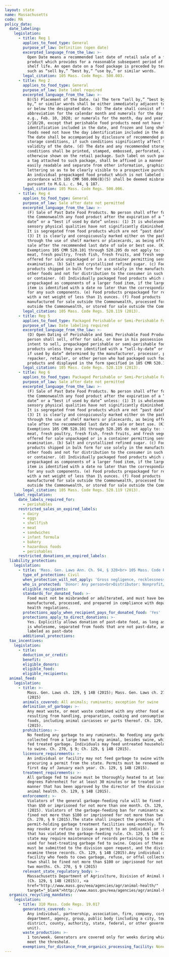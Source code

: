 ```yaml
---
layout: state
name: Massachusetts
code: MA
policy_data:
  date_labeling:
    legislation:
      - title: Reg 1
        applies_to_food_type: General
        purpose_of_law: Definition (open date)
        excerpted_language_from_the_law: >-
          Open Date means a recommended last date of retail sale of a food
          product which provides for a reasonable subsequent period of home
          shelf life. An open date on a food package is preceded by terminology
          such as “sell by,” “best by,” “use by,” or similar words.
        legal_citation: 105 Mass. Code Regs. 500.003.
      - title: Reg 2
        applies_to_food_type: General
        purpose_of_law: Date label required
        excerpted_language_from_the_law: >-
          B)(5) Placement of the Date. (a) The term “sell by,” “best by,” “use
          by,” or similar words shall be either immediately adjacent to, above,
          or below the designated date. (b) The date shall consist of the common
          abbreviation for the calendar month and numerals for the day and year,
          e.g., Feb. 10, 2020; or numerals for the month, day and year, e.g.,
          2/10/20, except that perishable food products need not have the year
          identification included in the date, and frozen and long shelf life
          foods need not have the day identification included in the date. (c)
          The date shall be accompanied by disclosure of recommended product
          storage conditions, if such conditions significantly affect the
          validity of the date. (d) The date and any recommended storage
          conditions shall be printed, stamped, embossed, perforated, or
          otherwise shown on the retail package. Such label on such package, or
          a tag attached to such package, shall be affixed in a manner that is
          easily readable and separate from other information, graphics, or
          lettering so as to be clearly visible to a prospective purchaser. (e)
          An individual prepackaged food product which is not labeled in
          accordance with 105 CMR 500.006(B)(5) shall be deemed misbranded
          pursuant to M.G.L. c. 94, § 187.
        legal_citation: 105 Mass. Code Regs. 500.006.
      - title: Reg 4
        applies_to_food_type: General
        purpose_of_law: Sale after date not permitted
        excerpted_language_from_the_law: >-
          (F) Sale of Past Date Food Products. No person shall offer for sale in
          the Commonwealth any food product after the expiration of a “sell by
          date” or a “best if used by date” unless: (1) It is wholesome and its
          sensory physical qualities have not significantly diminished; and, (2)
          It is segregated from food products which are not “past date”; and,
          (3) It is clearly and conspicuously marked either on the package or
          through the use of shelf markers or placecards, as being offered for
          sale after the recommended last date of sale or best use. (K) (1)
          Exemptions 105 CMR 520.101 through 520.205 do not apply to: (a) Fresh
          meat, fresh poultry, fresh fish, fresh fruits, and fresh vegetables
          offered for sale unpackaged or in a container permitting sensory
          examination. (b) Salt and crystallized refined sugar. (c) Food
          products shipped in bulk form for use solely in the manufacture of
          other foods and not for distribution to the consumer in such bulk form
          or container. (d) Individually packaged food products which are
          prepackaged as components of a larger food item, if the larger food
          item is identified with a date no later than the corresponding date
          for any such components. (e) Food products prepackaged for retail sale
          with a net weight of less than 1½ ounces. (f) Food products
          manufactured for sale outside the Commonwealth, processed for sale
          outside the Commonwealth, or stored for sale outside the Commonwealth.
        legal_citation: 105 Mass. Code Regs. 520.119 (2013).
      - title: Reg 5
        applies_to_food_type: Packaged Perishable or Semi-Perishable Foods
        purpose_of_law: Date labeling required
        excerpted_language_from_the_law: >-
          (D) Open Dating of Perishable and Semi Perishable Food Products No
          person shall sell, offer for sale, or have in his possession with
          intent to sell, prepackaged perishable or semi-perishable food
          products unless they are identified with a “sell-by-date” or a “best
          if used by date” determined by the manufacturer, processor, packer,
          repacker, retailer, or other person who had packaged such food
          products and displayed in the form specified in 105 CMR 520.119
        legal_citation: 105 Mass. Code Regs. 520.119 (2013).
      - title: Reg 6
        applies_to_food_type: Packaged Perishable or Semi-Perishable Foods
        purpose_of_law: Sale after date not permitted
        excerpted_language_from_the_law: >-
          (F) Sale of Past Date Food Products. No person shall offer for sale in
          the Commonwealth any food product after the expiration of a “sell by
          date” or a “best if used by date” unless: (1) It is wholesome and its
          sensory physical qualities have not significantly diminished; and, (2)
          It is segregated from food products which are not “past date”; and,
          (3) It is clearly and conspicuously marked either on the package or
          through the use of shelf markers or placecards, as being offered for
          sale after the recommended last date of sale or best use. (K1) (1)
          Exemptions 105 CMR 520.101 through 520.205 do not apply to: (a) Fresh
          meat, fresh poultry, fresh fish, fresh fruits, and fresh vegetables
          offered for sale unpackaged or in a container permitting sensory
          examination. (b) Salt and crystallized refined sugar. (c) Food
          products shipped in bulk form for use solely in the manufacture of
          other foods and not for distribution to the consumer in such bulk form
          or container. (d) Individually packaged food products which are
          prepackaged as components of a larger food item, if the larger food
          item is identified with a date no later than the corresponding date
          for any such components. (e) Food products prepackaged for retail sale
          with a net weight of less than 1½ ounces. (f) Food products
          manufactured for sale outside the Commonwealth, processed for sale
          outside the Commonwealth, or stored for sale outside the Commonwealth.
        legal_citation: 105 Mass. Code Regs. 520.119 (2013).
    label_regulation:
      date_labels_required_for:
        - perishables
      restricted_sales_on_expired_labels:
        - dairy
        - eggs
        - shellfish
        - meat
        - sandwiches
        - infant formula
        - bakery
        - hazardous foods
        - perishables
      restricted_donations_on_expired_labels:
  liability_protection:
    legislation:
      - title: 'Mass. Gen. Laws Ann. Ch. 94, § 328<br> 105 Mass. Code Regs. 520.119'
        type_of_protection: Civil
        when_protection_will_not_apply: 'Gross negligence, recklessness, or intentional misconduct'
        who_is_protected: 'Donor: Any person<br>Distributor: Nonprofit/charitable organization'
        eligible_recipients:
        standards_for_donated_food: >-
          Food must not be misbranded or adulterated, and must have been
          manufactured, processed, and prepared in compliance with department of
          health regulations.
        protections_apply_when_recipient_pays_for_donated_food: 'Yes'
        protections_apply_to_direct_donations: >-
          Yes. Explicitly allows donation of past-date food, as long as the food
          is wholesome, separated from foods that are not past-date, and clearly
          labeled as past-date
        additional_protections:
  tax_incentives:
    legislation:
      - title:
        deduction_or_credit:
        benefit:
        eligible_donors:
        eligible_food:
        eligible_recipients:
  animal_feed:
    legislation:
      - title: >-
          Mass. Gen. Laws ch. 129, § 14B (2015); Mass. Gen. Laws ch. 270, § 9
          (2015)
        animals_covered: All animals; ruminants; exception for swine
        definition_of_garbage: >-
          Any meat waste, or meat waste combined with any other food waste,
          resulting from handling, preparation, cooking and consumption of
          foods, including animal carcasses or parts thereof. Ch. 129, § 14B
          (2015).
        prohibitions: >-
          No feeding any garbage to any ruminants. No feeding any garbage
          collected from a large town to any animal, besides swine, which may be
          fed treated garbage. Individuals may feed untreated household garbage
          to swine. Ch. 270, § 9; Ch. 129, § 14B (2015).
        licensure_requirements: >-
          An individual or facility may not feed garbage to swine without
          procuring a permit from the state. Permits must be renewed on the
          first day of January each year. Ch. 129, § 14B (2015).
        treatment_requirements: >-
          All garbage fed to swine must be thoroughly heated to at least 212
          degrees Fahrenheit for at least 30 minutes or be treated in some other
          manner that has been approved by the director of the division of
          animal health. Ch. 129, § 14B (2015).
        enforcement: >-
          Violators of the general garbage-feeding rule will be fined not more
          than $50 or imprisoned for not more than one month. Ch. 129, § 14B
          (2015). Violators of the garbage-feeding ban for ruminants will be
          fined not more than $100 or imprisoned for not more than two months.
          Ch. 270, § 9 (2015).The state shall inspect the premises of all
          permit-holding garbage treatment facilities semi-monthly. The state
          may revoke or refuse to issue a permit to an individual or facility
          that has violated the garbage-feeding rule. Ch. 129, § 14B (2015).The
          state may require maintenance of records pertaining to the equipment
          used for heat-treating garbage fed to swine. Copies of these records
          must be submitted to the division upon request, and the division may
          examine these records. Ch. 129, § 14B (2015).Any individual or
          facility who feeds to cows garbage, refuse, or offal collected by a
          town shall be fined not more than $100 or imprisoned for not more than
          two months. Ch. 270, § 9 (2015)
        relevant_state_regulatory_body: >-
          Massachusetts Department of Agriculture, Division of Animal Health
          (Ch. 129, § 14B (2015)), <a
          href="http://www.mass.gov/eea/agencies/agr/animal-health/"
          target="_blank">http://www.mass.gov/eea/agencies/agr/animal-health/</a>.
  organics_recycling_mandates:
    legislation:
      - title: 310 Mass. Code Regs. 19.017
        generators_covered: >-
          Any individual, partnership, association, firm, company, corporation,
          department, agency, group, public body (including a city, town,
          district, county, authority, state, federal, or other governmental
          unit).
        waste_production: >-
          1 ton/week. Generators are covered only for weeks during which they
          meet the threshold.
        exemptions_for_distance_from_organics_processing_facility: None
---
```


